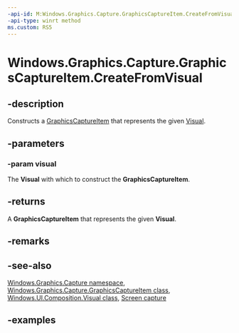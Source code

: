 ```yaml
---
-api-id: M:Windows.Graphics.Capture.GraphicsCaptureItem.CreateFromVisual(Windows.UI.Composition.Visual)
-api-type: winrt method
ms.custom: RS5
---
```


<!-- Method syntax.
public GraphicsCaptureItem GraphicsCaptureItem.CreateFromVisual(Visual visual)
-->

# Windows.Graphics.Capture.GraphicsCaptureItem.CreateFromVisual

## -description

Constructs a [GraphicsCaptureItem](graphicscaptureitem.md) that represents the given [Visual](../windows.ui.composition/visual.md).

## -parameters

### -param visual

The **Visual** with which to construct the **GraphicsCaptureItem**.

## -returns

A **GraphicsCaptureItem** that represents the given **Visual**.

## -remarks

## -see-also

[Windows.Graphics.Capture namespace](windows_graphics_capture.md),
[Windows.Graphics.Capture.GraphicsCaptureItem class](graphicscaptureitem.md),
[Windows.UI.Composition.Visual class](../windows.ui.composition/visual.md),
[Screen capture](https://docs.microsoft.com/windows/uwp/audio-video-camera/screen-capture)

## -examples
